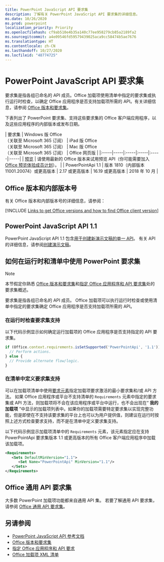 ```yaml
---
title: PowerPoint JavaScript API 要求集
description: 了解有关 PowerPoint JavaScript API 要求集的详细信息。
ms.date: 10/26/2020
ms.prod: powerpoint
localization_priority: Priority
ms.openlocfilehash: cf9ab510e4b35a140c77ee958279cb85a2189fa2
ms.sourcegitcommit: a4e09546fd59579439025aca9cc58474b5ae7676
ms.translationtype: HT
ms.contentlocale: zh-CN
ms.lasthandoff: 10/27/2020
ms.locfileid: "48774725"
---
```

# <a name="powerpoint-javascript-api-requirement-sets"></a>PowerPoint JavaScript API 要求集

要求集是指各组已命名的 API 成员。Office 加载项使用清单中指定的要求集或执行运行时检查，以确定 Office 应用程序是否支持加载项所需的 API。有关详细信息，请参阅 [Office 版本和要求集](../../develop/office-versions-and-requirement-sets.md)。

下表列出了 PowerPoint 要求集、支持这些要求集的 Office 客户端应用程序，以及这些应用程序的内部版本或发布日期。

|  要求集  |  Windows 版 Office<br>（关联至 Microsoft 365 订阅）  |  iPad 版 Office<br>（关联至 Microsoft 365 订阅）  |  Mac 版 Office<br>（关联至 Microsoft 365 订阅）  | Office 网页版 |
|:-----|-----|:-----|:-----|:-----|:-----|
| [预览](powerpoint-preview-apis.md)  | 请使用最新的 Office 版本来试用预览 API（你可能需要加入 [Office 预览体验成员计划](https://insider.office.com)）。 |
| PowerPointApi 1.1 | 版本 1810（内部版本 11001.20074）或更高版本 | 2.17 或更高版本 | 16.19 或更高版本 | 2018 年 10 月 |

## <a name="office-versions-and-build-numbers"></a>Office 版本和内部版本号

有关 Office 版本和内部版本号的详细信息，请参阅：

[!INCLUDE [Links to get Office versions and how to find Office client version](../../includes/links-get-office-versions-builds.md)]

## <a name="powerpoint-javascript-api-11"></a>PowerPoint JavaScript API 1.1

PowerPoint JavaScript API 1.1 包含[用于创建新演示文稿的单一 API](/javascript/api/powerpoint#powerpoint-createpresentation-base64file-)。 有关 API 的详细信息，请参阅[创建演示文稿](../../powerpoint/powerpoint-add-ins.md#create-a-presentation)。

## <a name="how-to-use-powerpoint-requirement-sets-at-runtime-and-in-the-manifest"></a>如何在运行时和清单中使用 PowerPoint 要求集

> [!NOTE]
> 本节假定你熟悉 [Office 版本和要求集](../../develop/office-versions-and-requirement-sets.md)和[指定 Office 应用程序和 API 要求集](../../develop/specify-office-hosts-and-api-requirements.md)处的要求集概述。

要求集是指各组已命名的 API 成员。 Office 加载项可以执行运行时检查或使用清单中指定的要求集确定 Office 应用程序是否支持加载项所需的 API。

### <a name="checking-for-requirement-set-support-at-runtime"></a>在运行时检查要求集支持

以下代码示例显示如何确定运行加载项的 Office 应用程序是否支持指定的 API 要求集。

```js
if (Office.context.requirements.isSetSupported('PowerPointApi', '1.1')) {
  // Perform actions.
} else {
  // Provide alternate flow/logic.
}
```

### <a name="defining-requirement-set-support-in-the-manifest"></a>在清单中定义要求集支持

可以在加载项清单中使用[要求元素](../manifest/requirements.md)指定加载项要求激活的最小要求集和/或 API 方法。 如果 Office 应用程序或平台不支持清单的 `Requirements` 元素中指定的要求集或 API 方法，则加载项将不会在该应用程序或平台中运行，也不会出现在“ **我的加载项** ”中显示的加载项列表中。如果你的加载项需要特定要求集以实现完整功能，但是即使在不支持该要求集的平台上也可以为用户提供值，则建议在运行时按照上述方式检查要求支持，而不是在清单中定义要求集支持。

以下代码示例显示加载项清单中的 `Requirements` 元素，该元素指定应在支持 PowerPointApi 要求集版本 1.1 或更高版本的所有 Office 客户端应用程序中加载该加载项。

```xml
<Requirements>
   <Sets DefaultMinVersion="1.1">
      <Set Name="PowerPointApi" MinVersion="1.1"/>
   </Sets>
</Requirements>
```

## <a name="office-common-api-requirement-sets"></a>Office 通用 API 要求集

大多数 PowerPoint 加载项功能都来自通用 API 集。 若要了解通用 API 要求集，请参阅 [Office 通用 API 要求集](office-add-in-requirement-sets.md)。

## <a name="see-also"></a>另请参阅

- [PowerPoint JavaScript API 参考文档](/javascript/api/powerpoint)
- [Office 版本和要求集](../../develop/office-versions-and-requirement-sets.md)
- [指定 Office 应用程序和 API 要求](../../develop/specify-office-hosts-and-api-requirements.md)
- [Office 加载项 XML 清单](../../develop/add-in-manifests.md)
